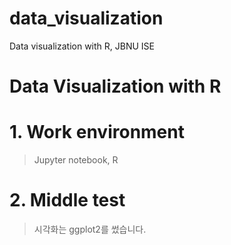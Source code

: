 # data_visualization
Data visualization with R, JBNU ISE

Data Visualization with R
================================

# 1. Work environment
> Jupyter notebook, R 

# 2. Middle test
> 시각화는 ggplot2를 썼습니다. 
